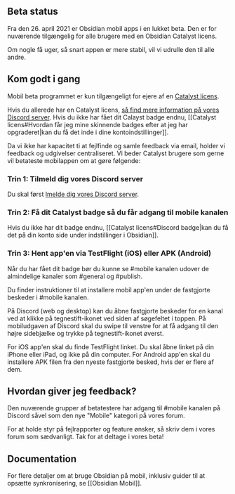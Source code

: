 ## Beta status
Fra den 26. april 2021 er Obsidian mobil apps i en lukket beta. Den er for nuværende tilgængelig for alle brugere med en Obsidian Catalyst licens.

Om nogle få uger, så snart appen er mere stabil, vil vi udrulle den til alle andre.

## Kom godt i gang

Mobil beta programmet er kun tilgængeligt for ejere af en [Catalyst licens](https://obsidian.md/pricing).

Hvis du allerede har en Catalyst licens, [så find mere information på vores Discord server](https://discord.gg/veuWUTm). Hvis du ikke har fået dit Calayst badge endnu, [[Catalyst licens#Hvordan får jeg mine skinnende badges efter at jeg har opgraderet|kan du få det inde i dine kontoindstillinger]].

Da vi ikke har kapacitet ti at fejlfinde og samle feedback via email, holder vi feedback og udgivelser centraliseret. Vi beder Catalyst brugere som gerne vil betateste mobilappen om at gøre følgende:

### Trin 1: Tilmeld dig vores Discord server
Du skal først [lmelde dig vores Discord server](https://discord.gg/veuWUTm).

### Trin 2: Få dit Catalyst badge så du får adgang til mobile kanalen
Hvis du ikke har dit badge endnu, [[Catalyst licens#Discord badge|kan du få det på din konto side under indstillinger i Obsidian]].  

### Trin 3: Hent app'en via TestFlight (iOS) eller APK (Android)
Når du har fået dit badge bør du kunne se #mobile kanalen udover de almindelige kanaler som #general og #publish.

Du finder instruktioner til at installere mobil app'en under de fastgjorte beskeder i #mobile kanalen.

På Discord (web og desktop) kan du åbne fastgjorte beskeder for en kanal ved at klikke på tegnestift-ikonet ved siden af søgefeltet i toppen. På mobiludgaven af Discord skal du swipe til venstre for at få adgang til den højre sidebjælke og trykke på tegnestift-ikonet øverst.

For iOS app'en skal du finde TestFlight linket. Du skal åbne linket på din iPhone eller iPad, og ikke på din computer. For Android app'en skal du installere APK filen fra den nyeste fastgjorte besked, hvis der er flere af dem.

## Hvordan giver jeg feedback?
Den nuværende grupper af betatestere har adgang til #mobile kanalen på Discord såvel som den nye "Mobile" kategori på vores forum.

For at holde styr på fejlrapporter og feature ønsker, så skriv dem i vores forum som sædvanligt. Tak for at deltage i vores beta!

## Documentation
For flere detaljer om at bruge Obsidian på mobil, inklusiv guider til at opsætte synkronisering, se [[Obsidian Mobil]].
